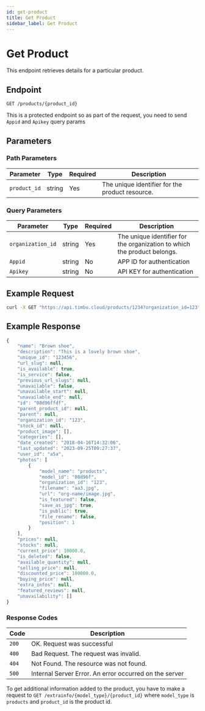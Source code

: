 ```yaml
---
id: get-product
title: Get Product
sidebar_label: Get Product
---
```


# Get Product

This endpoint retrieves details for a particular product.

## Endpoint

`GET /products/{product_id}`

This is a protected endpoint so as part of the request, you need to send `Appid` and `Apikey` query params

## Parameters

### Path Parameters

| Parameter        | Type   | Required | Description                      |
|------------------|--------|----------|----------------------------------|
| `product_id`| string | Yes      | The unique identifier for the product resource. |


### Query Parameters

| Parameter        | Type   | Required | Description                      |
|------------------|--------|----------|----------------------------------|
| `organization_id`| string | Yes      | The unique identifier for the organization to which the product belongs. |
| `Appid`          | string | No       | APP ID for authentication |
| `Apikey`          | string | No       | API KEY for authentication |




## Example Request

```bash
curl -X GET "https://api.timbu.cloud/products/1234?organization_id=123" 
```


## Example Response

```jsx title="response"
{
    "name": "Brown shoe",
    "description": "This is a lovely brown shoe",
    "unique_id": "123456",
    "url_slug": null,
    "is_available": true,
    "is_service": false,
    "previous_url_slugs": null,
    "unavailable": false,
    "unavailable_start": null,
    "unavailable_end": null,
    "id": "08d96ffdf",
    "parent_product_id": null,
    "parent": null,
    "organization_id": "123",
    "stock_id": null,
    "product_image": [],
    "categories": [],
    "date_created": "2018-04-16T14:32:06",
    "last_updated": "2023-09-25T09:27:37",
    "user_id": "a5a",
    "photos": [
        {
            "model_name": "products",
            "model_id": "08d96f",
            "organization_id": "123",
            "filename": "aa3.jpg",
            "url": "org-name/image.jpg",
            "is_featured": false,
            "save_as_jpg": true,
            "is_public": true,
            "file_rename": false,
            "position": 1
        }
    ],
    "prices": null,
    "stocks": null,
    "current_price": 10000.0,
    "is_deleted": false,
    "available_quantity": null,
    "selling_price": null,
    "discounted_price": 100000.0,
    "buying_price": null,
    "extra_infos": null,
    "featured_reviews": null,
    "unavailability": []
}
```


### Response Codes

| Code        | Description   | 
|------------------|--------|
| `200`| OK. Request was successful |
| `400`    | Bad Request. The request was invalid. |
| `404`          | Not Found. The resource was not found. | 
| `500`          | Internal Server Error. An error occurred on the server | 


To get additional information added to the product, you have to make a request to `GET /extrainfo/{model_type}/{product_id}`
where `model_type` is `products` and `product_id` is the product id.